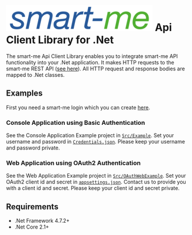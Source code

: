 # ![smart-me logo](Doc/icons/logo.png) Api Client Library for .Net

The smart-me Api Client Library enables you to integrate smart-me API functionality into your .Net application. It makes HTTP requests to the smart-me REST API ([see here](https://smart-me.com/swagger)). All HTTP request and response bodies are mapped to .Net classes.

## Examples

First you need a smart-me login which you can create [here](https://web.smart-me.com/login/).

### Console Application using Basic Authentication

See the Console Application Example project in [`Src/Example`](Src/Example). Set your username and password in [`Credentials.json`](Src/Example/Credentials.json). Please keep your username and password private.

### Web Application using OAuth2 Authentication

See the Web Application Example project in [`Src/OAuthWebExample`](Src/Example). Set your OAuth2 client id and secret in [`appsettings.json`](Src/OAuthWebExample/appsettings.json). Contact us to provide you with a client id and secret. Please keep your client id and secret private.

## Requirements

- .Net Framework 4.7.2+
- .Net Core 2.1+